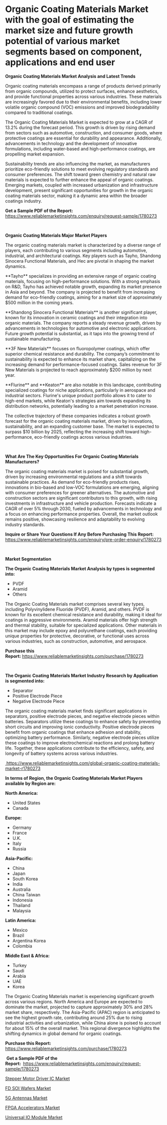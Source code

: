 <p><h1>Organic Coating Materials Market with the goal of estimating the market size and future growth potential of various market segments based on component, applications and end user</h1></p><p><strong>Organic Coating Materials Market Analysis and Latest Trends</strong></p>
<p><p>Organic coating materials encompass a range of products derived primarily from organic compounds, utilized to protect surfaces, enhance aesthetics, and provide functional properties across various industries. These materials are increasingly favored due to their environmental benefits, including lower volatile organic compound (VOC) emissions and improved biodegradability compared to traditional coatings.</p><p>The Organic Coating Materials Market is expected to grow at a CAGR of 13.2% during the forecast period. This growth is driven by rising demand from sectors such as automotive, construction, and consumer goods, where protective coatings are essential for durability and appearance. Additionally, advancements in technology and the development of innovative formulations, including water-based and high-performance coatings, are propelling market expansion.</p><p>Sustainability trends are also influencing the market, as manufacturers prioritize eco-friendly solutions to meet evolving regulatory standards and consumer preferences. The shift toward green chemistry and natural raw materials is expected to further enhance the appeal of organic coatings. Emerging markets, coupled with increased urbanization and infrastructure development, present significant opportunities for growth in the organic coating materials sector, making it a dynamic area within the broader coatings industry.</p></p>
<p><strong>Get a Sample PDF of the Report:&nbsp;</strong> <a href="https://www.reliablemarketinsights.com/enquiry/request-sample/1780273?utm_campaign=1575&utm_medium=2&utm_source=Github&utm_content=ia&utm_term=13102024&utm_id=organic-coating-materials">https://www.reliablemarketinsights.com/enquiry/request-sample/1780273</a></p>
<p>&nbsp;</p>
<p><strong>Organic Coating Materials Major Market Players</strong></p>
<p><p>The organic coating materials market is characterized by a diverse range of players, each contributing to various segments including automotive, industrial, and architectural coatings. Key players such as Tayho, Shandong Sinocera Functional Materials, and Hec are pivotal in shaping the market dynamics.</p><p>**Tayho** specializes in providing an extensive range of organic coating materials, focusing on high-performance solutions. With a strong emphasis on R&D, Tayho has achieved notable growth, expanding its market presence in Asia and beyond. The company is projected to benefit from increasing demand for eco-friendly coatings, aiming for a market size of approximately $500 million in the coming years.</p><p>**Shandong Sinocera Functional Materials** is another significant player, known for its innovation in ceramic coatings and their integration into organic materials. The company reports a steady revenue growth, driven by advancements in technologies for automotive and electronic applications. Future growth potential is substantial, as it taps into the growing trend of sustainable manufacturing.</p><p>**3F New Materials** focuses on fluoropolymer coatings, which offer superior chemical resistance and durability. The company’s commitment to sustainability is expected to enhance its market share, capitalizing on the increasing demand for performance-focused coatings. Sales revenue for 3F New Materials is projected to reach approximately $200 million by next year.</p><p>**Flurine** and **Keaton** are also notable in this landscape, contributing specialized coatings for niche applications, particularly in aerospace and industrial sectors. Flurine's unique product portfolio allows it to cater to high-end markets, while Keaton's strategies aim towards expanding its distribution networks, potentially leading to a market penetration increase.</p><p>The collective trajectory of these companies indicates a robust growth forecast for the organic coating materials market, driven by innovations, sustainability, and an expanding customer base. The market is expected to surpass $10 billion by 2025, reflecting the increasing shift toward high-performance, eco-friendly coatings across various industries.</p></p>
<p>&nbsp;</p>
<p><strong>What Are The Key Opportunities For Organic Coating Materials Manufacturers?</strong></p>
<p><p>The organic coating materials market is poised for substantial growth, driven by increasing environmental regulations and a shift towards sustainable practices. As demand for eco-friendly products rises, innovations in bio-based and low-VOC formulations are emerging, aligning with consumer preferences for greener alternatives. The automotive and construction sectors are significant contributors to this growth, with rising investments in infrastructure and vehicle production. Forecasts indicate a CAGR of over 5% through 2030, fueled by advancements in technology and a focus on enhancing performance properties. Overall, the market outlook remains positive, showcasing resilience and adaptability to evolving industry standards.</p></p>
<p><strong>Inquire or Share Your Questions If Any Before Purchasing This Report:</strong> <a href="https://www.reliablemarketinsights.com/enquiry/pre-order-enquiry/1780273?utm_campaign=1575&utm_medium=2&utm_source=Github&utm_content=ia&utm_term=13102024&utm_id=organic-coating-materials">https://www.reliablemarketinsights.com/enquiry/pre-order-enquiry/1780273</a></p>
<p>&nbsp;</p>
<p><strong>Market Segmentation</strong></p>
<p><strong>The Organic Coating Materials Market Analysis by types is segmented into:</strong></p>
<p><ul><li>PVDF</li><li>Aramid</li><li>Others</li></ul></p>
<p><p>The Organic Coating Materials market comprises several key types, including Polyvinylidene Fluoride (PVDF), Aramid, and others. PVDF is known for its excellent chemical resistance and durability, making it ideal for coatings in aggressive environments. Aramid materials offer high strength and thermal stability, suitable for specialized applications. Other materials in this market may include epoxy and polyurethane coatings, each providing unique properties for protective, decorative, or functional uses across various industries, such as construction, automotive, and aerospace.</p></p>
<p><strong>Purchase this Report:&nbsp;</strong><a href="https://www.reliablemarketinsights.com/purchase/1780273?utm_campaign=1575&utm_medium=2&utm_source=Github&utm_content=ia&utm_term=13102024&utm_id=organic-coating-materials">https://www.reliablemarketinsights.com/purchase/1780273</a></p>
<p>&nbsp;</p>
<p><strong>The Organic Coating Materials Market Industry Research by Application is segmented into:</strong></p>
<p><ul><li>Separator</li><li>Positive Electrode Piece</li><li>Negative Electrode Piece</li></ul></p>
<p><p>The organic coating materials market finds significant applications in separators, positive electrode pieces, and negative electrode pieces within batteries. Separators utilize these coatings to enhance safety by preventing short circuits and improving ionic conductivity. Positive electrode pieces benefit from organic coatings that enhance adhesion and stability, optimizing battery performance. Similarly, negative electrode pieces utilize these coatings to improve electrochemical reactions and prolong battery life. Together, these applications contribute to the efficiency, safety, and longevity of battery systems across various industries.</p></p>
<p><a href="https://www.reliablemarketinsights.com/global-organic-coating-materials-market-r1780273?utm_campaign=1575&utm_medium=2&utm_source=Github&utm_content=ia&utm_term=13102024&utm_id=organic-coating-materials">&nbsp;https://www.reliablemarketinsights.com/global-organic-coating-materials-market-r1780273</a></p>
<p><strong>In terms of Region, the Organic Coating Materials Market Players available by Region are:</strong></p>
<p>
    <p> <strong> North America: </strong>
        <ul>
            <li>United States</li>
            <li>Canada</li>
        </ul>
        </p> 
    <p> <strong> Europe: </strong>
        <ul>
            <li>Germany</li>
            <li>France</li>
            <li>U.K.</li>
            <li>Italy</li>
            <li>Russia</li>
        </ul>
        </p> 
    <p> <strong> Asia-Pacific: </strong>
        <ul>
            <li>China</li>
            <li>Japan</li>
            <li>South Korea</li>
            <li>India</li>
            <li>Australia</li>
            <li>China Taiwan</li>
            <li>Indonesia</li>
            <li>Thailand</li>
            <li>Malaysia</li>
        </ul>
        </p> 
    <p> <strong> Latin America: </strong>
        <ul>
            <li>Mexico</li>
            <li>Brazil</li>
            <li>Argentina Korea</li>
            <li>Colombia</li>
        </ul>
        </p> 
    <p> <strong> Middle East & Africa: </strong>
        <ul>
            <li>Turkey</li>
            <li>Saudi</li>
            <li>Arabia</li>
            <li>UAE</li>
            <li>Korea</li>
        </ul>
    </p>
    </p>
<p><p>The Organic Coating Materials market is experiencing significant growth across various regions. North America and Europe are expected to dominate the market, projected to capture approximately 30% and 28% market share, respectively. The Asia-Pacific (APAC) region is anticipated to see the highest growth rate, contributing around 25% due to rising industrial activities and urbanization, while China alone is poised to account for about 15% of the overall market. This regional divergence highlights the shifting dynamics in global demand for organic coatings.</p></p>
<p><strong>Purchase this Report: </strong><a href="https://www.reliablemarketinsights.com/purchase/1780273?utm_campaign=1575&utm_medium=2&utm_source=Github&utm_content=ia&utm_term=13102024&utm_id=organic-coating-materials">https://www.reliablemarketinsights.com/purchase/1780273</a></p>
<p>&nbsp;<strong>Get a Sample PDF of the Report:&nbsp;&nbsp;</strong><a href="https://www.reliablemarketinsights.com/enquiry/request-sample/1780273?utm_campaign=1575&utm_medium=2&utm_source=Github&utm_content=ia&utm_term=13102024&utm_id=organic-coating-materials">https://www.reliablemarketinsights.com/enquiry/request-sample/1780273</a></p>
<p><strong></strong></p>
<p><p><a href="https://www.linkedin.com/pulse/stepper-motor-driver-ic-market-dynamics-application-types-aisef?utm_campaign=1575&utm_medium=2&utm_source=Github&utm_content=ia&utm_term=13102024&utm_id=organic-coating-materials">Stepper Motor Driver IC Market</a></p><p><a href="https://www.linkedin.com/pulse/fd-soi-wafers-market-segmentation-in-depth-analysis-automotivemobilityiotwearables5g-pslgf?utm_campaign=1575&utm_medium=2&utm_source=Github&utm_content=ia&utm_term=13102024&utm_id=organic-coating-materials">FD SOI Wafers Market</a></p><p><a href="https://www.linkedin.com/pulse/global-5g-antennas-industry-analysis-share-growth-trends-nxrbf?utm_campaign=1575&utm_medium=2&utm_source=Github&utm_content=ia&utm_term=13102024&utm_id=organic-coating-materials">5G Antennas Market</a></p><p><a href="https://www.linkedin.com/pulse/market-dynamics-future-trends-global-fpga-accelerators-sector-x7a5c?utm_campaign=1575&utm_medium=2&utm_source=Github&utm_content=ia&utm_term=13102024&utm_id=organic-coating-materials">FPGA Accelerators Market</a></p><p><a href="https://www.linkedin.com/pulse/global-universal-io-module-market-projected-grow-cagr-105-xb3rf?utm_campaign=1575&utm_medium=2&utm_source=Github&utm_content=ia&utm_term=13102024&utm_id=organic-coating-materials">Universal IO Module Market</a></p></p>